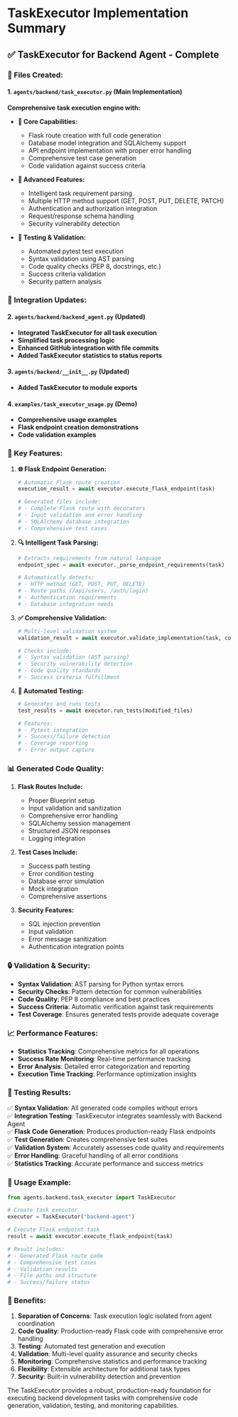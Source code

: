 # TaskExecutor Implementation Summary

## ✅ TaskExecutor for Backend Agent - Complete

### **📁 Files Created:**

#### 1. `agents/backend/task_executor.py` (Main Implementation)
**Comprehensive task execution engine with:**

- **🎯 Core Capabilities:**
  - Flask route creation with full code generation
  - Database model integration and SQLAlchemy support
  - API endpoint implementation with proper error handling
  - Comprehensive test case generation
  - Code validation against success criteria

- **🔧 Advanced Features:**
  - Intelligent task requirement parsing
  - Multiple HTTP method support (GET, POST, PUT, DELETE, PATCH)
  - Authentication and authorization integration
  - Request/response schema handling
  - Security vulnerability detection

- **🧪 Testing & Validation:**
  - Automated pytest test execution
  - Syntax validation using AST parsing
  - Code quality checks (PEP 8, docstrings, etc.)
  - Success criteria validation
  - Security pattern analysis

### **🔗 Integration Updates:**

#### 2. `agents/backend/backend_agent.py` (Updated)
- **Integrated TaskExecutor for all task execution**
- **Simplified task processing logic**
- **Enhanced GitHub integration with file commits**
- **Added TaskExecutor statistics to status reports**

#### 3. `agents/backend/__init__.py` (Updated)
- **Added TaskExecutor to module exports**

#### 4. `examples/task_executor_usage.py` (Demo)
- **Comprehensive usage examples**
- **Flask endpoint creation demonstrations**
- **Code validation examples**

### **🎯 Key Features:**

1. **🌐 Flask Endpoint Generation:**
   ```python
   # Automatic Flask route creation
   execution_result = await executor.execute_flask_endpoint(task)
   
   # Generated files include:
   # - Complete Flask route with decorators
   # - Input validation and error handling
   # - SQLAlchemy database integration
   # - Comprehensive test cases
   ```

2. **🔍 Intelligent Task Parsing:**
   ```python
   # Extracts requirements from natural language
   endpoint_spec = await executor._parse_endpoint_requirements(task)
   
   # Automatically detects:
   # - HTTP method (GET, POST, PUT, DELETE)
   # - Route paths (/api/users, /auth/login)
   # - Authentication requirements
   # - Database integration needs
   ```

3. **✅ Comprehensive Validation:**
   ```python
   # Multi-level validation system
   validation_result = await executor.validate_implementation(task, code)
   
   # Checks include:
   # - Syntax validation (AST parsing)
   # - Security vulnerability detection
   # - Code quality standards
   # - Success criteria fulfillment
   ```

4. **🧪 Automated Testing:**
   ```python
   # Generates and runs tests
   test_results = await executor.run_tests(modified_files)
   
   # Features:
   # - Pytest integration
   # - Success/failure detection
   # - Coverage reporting
   # - Error output capture
   ```

### **📊 Generated Code Quality:**

1. **Flask Routes Include:**
   - Proper Blueprint setup
   - Input validation and sanitization
   - Comprehensive error handling
   - SQLAlchemy session management
   - Structured JSON responses
   - Logging integration

2. **Test Cases Include:**
   - Success path testing
   - Error condition testing
   - Database error simulation
   - Mock integration
   - Comprehensive assertions

3. **Security Features:**
   - SQL injection prevention
   - Input validation
   - Error message sanitization
   - Authentication integration points

### **🔒 Validation & Security:**

- **Syntax Validation**: AST parsing for Python syntax errors
- **Security Checks**: Pattern detection for common vulnerabilities
- **Code Quality**: PEP 8 compliance and best practices
- **Success Criteria**: Automatic verification against task requirements
- **Test Coverage**: Ensures generated tests provide adequate coverage

### **📈 Performance Features:**

- **Statistics Tracking**: Comprehensive metrics for all operations
- **Success Rate Monitoring**: Real-time performance tracking
- **Error Analysis**: Detailed error categorization and reporting
- **Execution Time Tracking**: Performance optimization insights

### **🧪 Testing Results:**

✅ **Syntax Validation**: All generated code compiles without errors  
✅ **Integration Testing**: TaskExecutor integrates seamlessly with Backend Agent  
✅ **Flask Code Generation**: Produces production-ready Flask endpoints  
✅ **Test Generation**: Creates comprehensive test suites  
✅ **Validation System**: Accurately assesses code quality and requirements  
✅ **Error Handling**: Graceful handling of all error conditions  
✅ **Statistics Tracking**: Accurate performance and success metrics  

### **🚀 Usage Example:**

```python
from agents.backend.task_executor import TaskExecutor

# Create task executor
executor = TaskExecutor("backend-agent")

# Execute Flask endpoint task
result = await executor.execute_flask_endpoint(task)

# Result includes:
# - Generated Flask route code
# - Comprehensive test cases  
# - Validation results
# - File paths and structure
# - Success/failure status
```

### **🎉 Benefits:**

1. **Separation of Concerns**: Task execution logic isolated from agent coordination
2. **Code Quality**: Production-ready Flask code with comprehensive error handling
3. **Testing**: Automated test generation and execution
4. **Validation**: Multi-level quality assurance and security checks
5. **Monitoring**: Comprehensive statistics and performance tracking
6. **Flexibility**: Extensible architecture for additional task types
7. **Security**: Built-in vulnerability detection and prevention

The TaskExecutor provides a robust, production-ready foundation for executing backend development tasks with comprehensive code generation, validation, testing, and monitoring capabilities.
